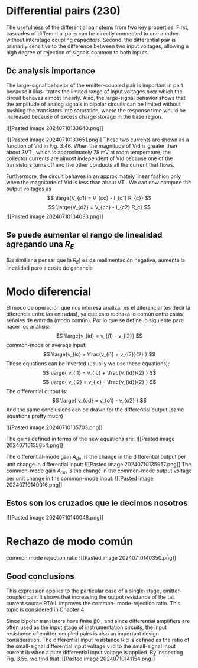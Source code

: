 # Differential pairs (230)

The usefulness of the differential pair stems from two key properties. First,
cascades of differential pairs can be directly connected to one another without interstage
coupling capacitors. Second, the differential pair is primarily sensitive to the difference between
two input voltages, allowing a high degree of rejection of signals common to both inputs.

## Dc analysis importance
The large-signal behavior of the emitter-coupled pair is important in part because it illus-
trates the limited range of input voltages over which the circuit behaves almost linearly. Also,
the large-signal behavior shows that the amplitude of analog signals in bipolar circuits can
be limited without pushing the transistors into saturation, where the response time would be
increased because of excess charge storage in the base region.

![[Pasted image 20240710133640.png]]

![[Pasted image 20240710133651.png]]
These two currents are shown as a function of Vid in Fig. 3.46. When the magnitude of Vid
is greater than about 3VT , which is approximately 78 mV at room temperature, the collector
currents are almost independent of Vid because one of the transistors turns off and the other
conducts all the current that flows. 

Furthermore, the circuit behaves in an approximately linear fashion only when the magnitude of Vid is less than about VT . We can now compute the output voltages as 
$$
\large{V_{o1} = V_{cc} - I_{c1} R_{c}}
$$$$
\large{V_{o2} = V_{cc} - I_{c2} R_c}
$$
![[Pasted image 20240710134033.png]]

## Se puede aumentar el rango de linealidad agregando una $R_{E}$
(Es similiar a pensar que la $R_{E}$) es de realimentación negativa, aumenta la linealidad pero a coste de ganancia

# Modo diferencial
El modo de operación que nos interesa analizar es el diferencial (es decir la diferencia entre las entradas), ya que esto rechaza lo común entre estás señales de entrada (modo común). Por lo que se define lo siguiente para hacer los análisis:
$$
\large{v_{id} = v_{i1} - v_{i2}}
$$
common-mode or average input:
$$
\large{v_{ic} = \frac{v_{i1} +  v_{i2}}{2} }
$$
These equations can be inverted  (usually we use these equations):
$$
\large{ v_{i1} = v_{ic} + \frac{v_{id}}{2} }
$$
$$
\large{ v_{i2} = v_{ic} - \frac{v_{id}}{2} }
$$
The differential output is:
$$
\large{ v_{od} = v_{o1} - v_{o2} }
$$
And the same conclusions can be drawn for the differential output (same equations pretty much)

![[Pasted image 20240710135703.png]]

The gains defined in terms of the new equations are:
![[Pasted image 20240710135854.png]]

The differential-mode gain $A_{dm}$ is the change in the differential output per unit change in differential input:
![[Pasted image 20240710135957.png]]
The common-mode gain $A_{cm}$ is the change in the common-mode output voltage per unit change in the common-mode input:
![[Pasted image 20240710140016.png]]

## Estos son los cruzados que le decimos nosotros
![[Pasted image 20240710140048.png]]

# Rechazo de modo común
common mode rejection ratio
![[Pasted image 20240710140350.png]]

## Good conclusions
This expression applies to the particular case of a single-stage, emitter-coupled pair. It shows
that increasing the output resistance of the tail current source RTAIL improves the common-
mode-rejection ratio. This topic is considered in Chapter 4.

Since bipolar transistors have finite β0 , and since differential amplifiers are often used as
the input stage of instrumentation circuits, the input resistance of emitter-coupled pairs is also
an important design consideration. The differential input resistance Rid is defined as the ratio
of the small-signal differential input voltage v id to the small-signal input current ib when a
pure differential input voltage is applied. By inspecting Fig. 3.56, we find that
![[Pasted image 20240710141154.png]]